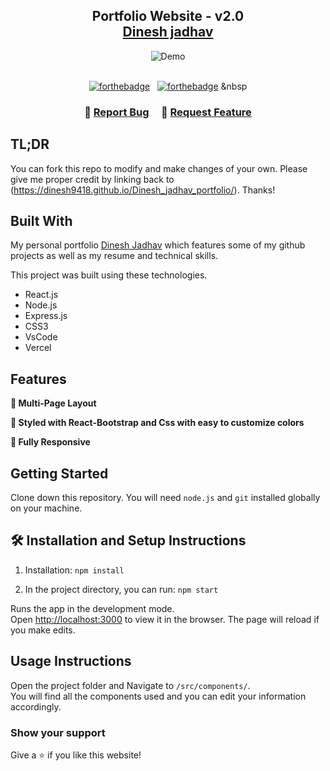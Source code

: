 <h2 align="center">
  Portfolio Website - v2.0<br/>
  <a href="http://Dinesh jadhav/" target="_blank">Dinesh jadhav</a>
</h2>
<div align="center">
  <img alt="Demo" src="./Images/readme-img1.png" />
</div>

<br/>

<center>

[![forthebadge](https://forthebadge.com/images/badges/built-with-love.svg)](https://forthebadge.com) &nbsp;
[![forthebadge](https://forthebadge.com/images/badges/made-with-javascript.svg)](https://forthebadge.com) &nbsp

</center>

<h3 align="center">
    🔹
    <a href="https://github.com/Dinesh9418/Portfolio">Report Bug</a> &nbsp; &nbsp;
    🔹
    <a href="https://github.com/Dinesh9418/Portfolio">Request Feature</a>
</h3>

## TL;DR

You can fork this repo to modify and make changes of your own. Please give me proper credit by linking back to (https://dinesh9418.github.io/Dinesh_jadhav_portfolio/). Thanks!

## Built With

My personal portfolio <a href="http://soumya-jit.tech/" target="_blank">Dinesh Jadhav</a> which features some of my github projects as well as my resume and technical skills.<br/>

This project was built using these technologies.

- React.js
- Node.js
- Express.js
- CSS3
- VsCode
- Vercel

## Features

**📖 Multi-Page Layout**

**🎨 Styled with React-Bootstrap and Css with easy to customize colors**

**📱 Fully Responsive**

## Getting Started

Clone down this repository. You will need `node.js` and `git` installed globally on your machine.

## 🛠 Installation and Setup Instructions

1. Installation: `npm install`

2. In the project directory, you can run: `npm start`

Runs the app in the development mode.\
Open [http://localhost:3000](http://localhost:3000) to view it in the browser.
The page will reload if you make edits.

## Usage Instructions

Open the project folder and Navigate to `/src/components/`. <br/>
You will find all the components used and you can edit your information accordingly.

### Show your support

Give a ⭐ if you like this website!
